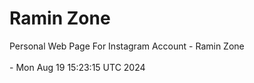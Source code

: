 # Ramin Zone

Personal Web Page For Instagram Account - Ramin Zone
<br />
<br />- Mon Aug 19 15:23:15 UTC 2024
